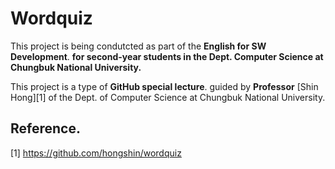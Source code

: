 # Wordquiz #

This project is being condutcted as part of the **English for SW Development**. 
**for second-year students in the Dept. Computer Science at Chungbuk National University.**

This project is a type of **GitHub special lecture**.
guided by **Professor** [Shin Hong][1] of the Dept. of Computer Science at Chungbuk National University.


## Reference. ##



[1] https://github.com/hongshin/wordquiz



